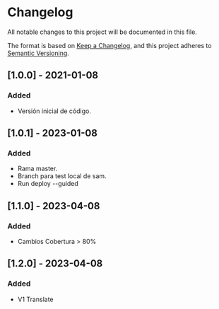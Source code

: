 # Changelog
All notable changes to this project will be documented in this file.

The format is based on [Keep a Changelog](https://keepachangelog.com/en/1.0.0/),
and this project adheres to [Semantic Versioning](https://semver.org/spec/v2.0.0.html).

## [1.0.0] - 2021-01-08
### Added
- Versión inicial de código.
## [1.0.1] - 2023-01-08
### Added
- Rama master.
- Branch para test local de sam.
- Run deploy --guided 
## [1.1.0] - 2023-04-08
### Added
- Cambios Cobertura > 80%
## [1.2.0] - 2023-04-08
### Added
- V1 Translate